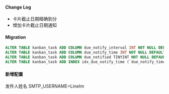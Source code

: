 #### Change Log
* 卡片截止日期精确到分
* 增加卡片截止日期通知

#### Migration
```sql
ALTER TABLE kanban_task ADD COLUMN due_notify_interval INT NOT NULL DEFAULT 0 COMMENT '到期之前多少秒触发通知' AFTER end_time;
ALTER TABLE kanban_task ADD COLUMN due_notify_time INT NOT NULL DEFAULT 0 COMMENT '到期通知触发具体时间' AFTER due_notify_interval;
ALTER TABLE kanban_task ADD COLUMN due_notified TINYINT NOT NULL DEFAULT 0 COMMENT '到期通知是否已触发' AFTER due_notify_time;
ALTER TABLE kanban_task ADD INDEX idx_due_notify_time (`due_notify_time`);
```

#### 新增配置
发件人姓名
SMTP_USERNAME=LineIm 
